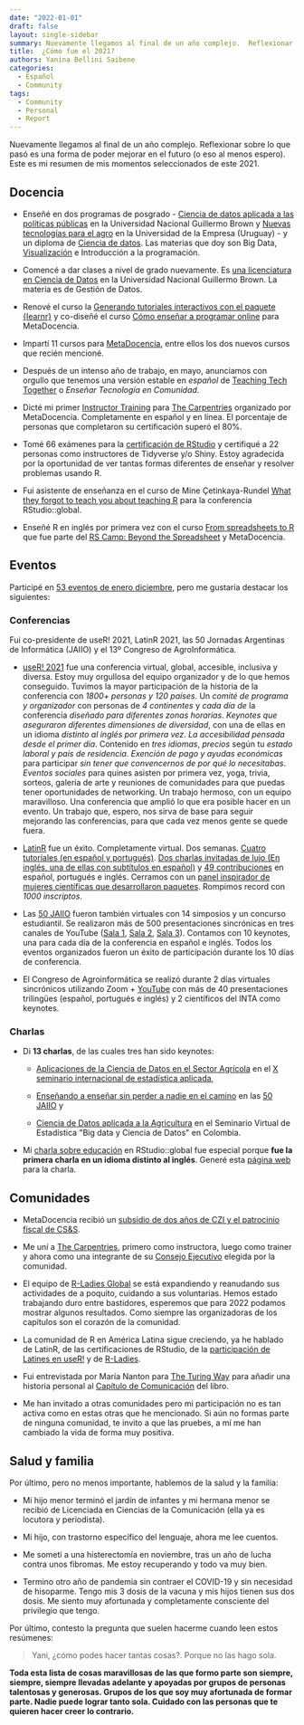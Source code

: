 ```yaml
---
date: "2022-01-01"
draft: false
layout: single-sidebar
summary: Nuevamente llegamos al final de un año complejo.  Reflexionar sobre lo que pasó es una forma de poder mejorar en el futuro (o eso al menos espero).  Este es mi resumen de mis momentos seleccionados de este 2021.
title:  ¿Cómo fue el 2021?
authors: Yanina Bellini Saibene
categories:
  - Español
  - Community
tags: 
  - Community
  - Personal
  - Report
---
```


Nuevamente llegamos al final de un año complejo.  Reflexionar sobre lo que pasó es una forma de poder mejorar en el futuro (o eso al menos espero).  Este es mi resumen de mis momentos seleccionados de este 2021.


## Docencia

* Enseñé en dos programas de posgrado - [Ciencia de datos aplicada a las políticas públicas](https://www.unab.edu.ar/analisis-datos/) en la Universidad Nacional Guillermo Brown y [Nuevas tecnologías para el agro](https://www.fca-ude.edu.uy/diploma-en-nuevas-tecnologias-para-la-agricultura.php) en la Universidad de la Empresa (Uruguay) - y un diploma de [Ciencia de datos](https://www.edn.org.ar/curso.php?center=cit&idcurso=NTYw). Las materias que doy son Big Data, [Visualización](https://diplodatosunab.github.io/visualizacion/) e Introducción a la programación.

* Comencé a dar clases a nivel de grado nuevamente.  Es [una licenciatura en Ciencia de Datos](https://www.unab.edu.ar/lic-ciencia-datos.html) en la Universidad Nacional Guillermo Brown.  La materia es de Gestión de Datos.

* Renové el curso la [Generando tutoriales interactivos con el paquete {learnr}](https://www.metadocencia.org/curso/learnr/) y co-diseñé el curso [Cómo enseñar a programar online](https://www.metadocencia.org/curso/programar/) para MetaDocencia.

* Impartí 11 cursos para [MetaDocencia](https://www.metadocencia.org/en/), entre ellos los dos nuevos cursos que recién mencioné.

* Después de un intenso año de trabajo, en mayo, anunciamos con orgullo que tenemos una versión estable en _español_ de [Teaching Tech Together](https://teachtogether.tech/) o _Enseñar Tecnología en Comunidad_.

* Dicté mi primer [Instructor Training](https://carpentries.org/blog/2021/11/metadocencia-instructor-training-english/) para [The Carpentries](https://carpentries.org) organizado por MetaDocencia. Completamente en español y en línea.  El porcentaje de personas que completaron su certificación superó el 80%.

* Tomé 66 exámenes para la [certificación de RStudio](https://education.rstudio.com/trainers/) y certifiqué a 22 personas como instructores de Tidyverse y/o Shiny.  Estoy agradecida por la oportunidad de ver tantas formas diferentes de enseñar y resolver problemas usando R.

* Fui asistente de enseñanza en el curso de Mine Çetinkaya-Rundel [What they forgot to teach you about teaching R](https://wtf-teach.netlify.app/) para la conferencia RStudio::global.

- Enseñé R en inglés por primera vez con el curso [From spreadsheets to R](https://yabellini.github.io/fromSpreadSheetToR/) que fue parte del [RS Camp: Beyond the Spreadsheet](https://www.software.ac.uk/programme-research-software-camp-beyond-spreadsheet) y MetaDocencia.


## Eventos

Participé en [53 eventos de enero diciembre](/blog/2021_eventlist_es/), pero me gustaría destacar los siguientes: 

### Conferencias

Fui co-presidente de useR! 2021, LatinR 2021, las 50 Jornadas Argentinas de Informática (JAIIO) y el 13º Congreso de AgroInformática.

- [useR! 2021](user2021.r-project.org/) fue una conferencia virtual, global, accesible, inclusiva y diversa. Estoy muy orgullosa del equipo organizador y de lo que hemos conseguido. Tuvimos la mayor participación de la historia de la conferencia con _1800+ personas y 120 países_.  Un _comité de programa y organizador_ con personas de _4 continentes_ y _cada día de_ la conferencia _diseñado para diferentes zonas horarias_.   _Keynotes que aseguraron diferentes dimensiones de diversidad_, con una de ellas en un idioma _distinto al inglés por primera vez_.  _La accesibilidad pensada desde el primer día_. Contenido en _tres idiomas_, _precios_ según tu _estado laboral y país de residencia_.  _Exención de pago y ayudas económicas_ para participar _sin tener que convencernos de por qué lo necesitabas_. _Eventos sociales_ para quines asisten por primera vez, yoga, trivia, sorteos, galería de arte y reuniones de comunidades para que puedas tener oportunidades de networking.
Un trabajo hermoso, con un equipo maravilloso.  Una conferencia que amplió lo que era posible hacer en un evento. Un trabajo que, espero, nos sirva de base para seguir mejorando las conferencias, para que cada vez menos gente se quede fuera.

- [LatinR](https://latin-r.com/) fue un éxito. Completamente virtual. Dos semanas. [Cuatro tutoriales (en español y portugués)](https://github.com/LatinR/presentaciones-LatinR2021). [Dos charlas invitadas de lujo (En inglés, una de ellas con subtítulos en español)](https://github.com/LatinR/presentaciones-LatinR2021) y [49 contribuciones](https://github.com/LatinR/presentaciones-LatinR2021#Contribuciones) en español, portugués e inglés. Cerramos con un [panel inspirador de mujeres científicas que desarrollaron paquetes](https://www.youtube.com/watch?v=Kgrjsk4XbYE&t=11711s).  Rompimos record con _1000 inscriptos_.

- Las [50 JAIIO](http://49jaiio.sadio.org.ar/) fueron también virtuales con 14 simposios y un concurso estudiantil. Se realizaron más de 500 presentaciones sincrónicas en tres canales de YouTube ([Sala 1](https://www.youtube.com/sadiosala1), [Sala 2](https://www.youtube.com/sadiosala2), [Sala 3](https://www.youtube.com/sadiosala3)). Contamos con 10 keynotes, una para cada día de la conferencia en español e inglés. Todos los eventos organizados fueron un éxito de participación durante los 10 días de conferencia.

- El Congreso de Agroinformática se realizó durante 2 días virtuales sincrónicos utilizando Zoom + [YouTube](https://www.youtube.com/sadiosala1) con más de 40 presentaciones trilingües (español, portugués e inglés) y 2 científicos del INTA como keynotes.


### Charlas

- Di __13 charlas__, de las cuales tres han sido keynotes:

  * [Aplicaciones de la Ciencia de Datos en el Sector Agrícola](https://docs.google.com/presentation/d/1ZKBddp3uoYXcAofMzBAmfgfWBTtYJCrXMzMd2BZrwA8/edit?usp=sharing) en el [X seminario internacional de estadística aplicada](https://congreso.see-ec.org/), 
  
  * [Enseñando a enseñar sin perder a nadie en el camino](https://docs.google.com/presentation/d/1CSp-YjyoxMgQYU_cXJx-JVTvY0SOFfMblkJ4RBLfrCQ/edit?usp=sharing) en las [50 JAIIO](https://50jaiio.sadio.org.ar/) y 
  
  * [Ciencia de Datos aplicada a la Agricultura](https://docs.google.com/presentation/d/1ZKBddp3uoYXcAofMzBAmfgfWBTtYJCrXMzMd2BZrwA8/edit?usp=sharing) en el Seminario Virtual de Estadística "Big data y Ciencia de Datos" en Colombia.  

- Mi [charla sobre educación](https://resources.rstudio.com/resources/rstudioglobal-2021/on-programming-teaching-and-building-interactive-tutorials-with-learnr/) en RStudio::global fue especial porque __fue la primera charla en un idioma distinto al inglés__. Generé esta [página web](https://learning-learnr.netlify.app/) para la charla.



## Comunidades

- MetaDocencia recibió un [subsidio de dos años de CZI y el patrocinio fiscal de CS&S](https://www.metadocencia.org/post/twoyeargrantcssczi/).

- Me uní a [The Carpentries](https://carpentries.org), primero como instructora, luego como trainer y ahora como una integrante de su [Consejo Ejecutivo](https://carpentries.org/blog/2021/12/announcing-2022-executive-council/) elegida por la comunidad.

- El equipo de [R-Ladies Global](rladies.org/) se está expandiendo y reanudando sus actividades de a poquito, cuidando a sus voluntarias. Hemos estado trabajando duro entre bastidores, esperemos que para 2022 podamos mostrar algunos resultados. Como siempre las organizadoras de los capítulos son el corazón de la comunidad.

- La comunidad de R en América Latina sigue creciendo, ya he hablado de LatinR, de las certificaciones de RStudio, de la [participación de Latines en useR!](/blog/2021_latines_at_user_es/) y de [R-Ladies](/blog/2021_WSDS_es/).

- Fui entrevistada por María Nanton para [The Turing Way](https://the-turing-way.netlify.app) para añadir una historia personal al [Capítulo de Comunicación](https://the-turing-way.netlify.app/communication/presentations/presentations-personal-stories.html?highlight=yanina) del libro.

- Me han invitado a otras comunidades pero mi participación no es tan activa como en estas otras que he mencionado.  Si aún no formas parte de ninguna comunidad, te invito a que las pruebes, a mí me han cambiado la vida de forma muy positiva.


## Salud y familia

Por último, pero no menos importante, hablemos de la salud y la familia:

- Mi hijo menor terminó el jardín de infantes y mi hermana menor se recibió de Licenciada en Ciencias de la Comunicación (ella ya es locutora y periodista).

- Mi hijo, con trastorno específico del lenguaje, ahora me lee cuentos.

- Me sometí a una histerectomía en noviembre, tras un año de lucha contra unos fibromas. Me estoy recuperando y todo va muy bien.

- Termino otro año de pandemia sin contraer el COVID-19 y sin necesidad de hisoparme.  Tengo mis 3 dosis de la vacuna y mis hijos tienen sus dos dosis.  Me siento muy afortunada y completamente consciente del privilegio que tengo.

Por último, contesto la pregunta que suelen hacerme cuando leen estos resúmenes:

> Yani, ¿cómo podes hacer tantas cosas?.  Porque no las hago sola.

__Toda esta lista de cosas maravillosas de las que formo parte son siempre, siempre, siempre llevadas adelante y apoyadas por grupos de personas talentosas y generosas.  Grupos de los que soy muy afortunada de formar parte. Nadie puede lograr tanto sola. Cuidado con las personas que te quieren hacer creer lo contrario.__
